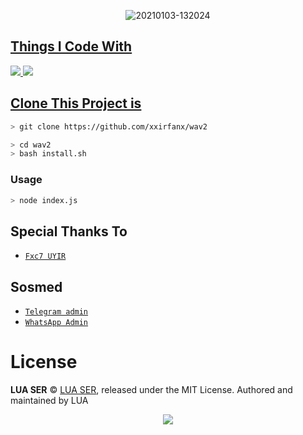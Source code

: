 <p align="center">
<img src=https://i.ibb.co/6t2NNmD/dnsnew.jpg" alt="20210103-132024" border="0">
</p>
<p align="center">
<a href="https://github.com/xxirfanx">
</p>

  
## Things I Code With
<p>
    <img
        src="https://img.shields.io/badge/node.js%20-%2343853D.svg?&style=for-the-badge&logo=node.js&logoColor=white" />
    <img
        src="https://img.shields.io/badge/javascript%20-%23323330.svg?&style=for-the-badge&logo=javascript&logoColor=%23F7DF1E" />



## Clone This Project is

```bash
> git clone https://github.com/xxirfanx/wav2
```

```bash
> cd wav2
> bash install.sh
```

### Usage
```bash
> node index.js
```


## Special Thanks To
* [`Fxc7 UYIR`](https://github.com/Fxc7)

## Sosmed
* [`Telegram admin`](https://t.me/LAU_BRO)
* [`WhatsApp Admin`](http://wa.me/15749993995)

# License

**LUA SER** © [LUA SER](https://github.com/xxirfanx), released under the MIT License. Authored and maintained by LUA

<p align="center">
  <a href="https://app.fossa.com/api/projects/git%2Bgithub.com%2Fxxirfanx%2Fwav2.svg?type=badge_large"><img src="https://app.fossa.com/api/projects/git%2Bgithub.com%2Fxxirfanx%2Fwav2.svg?type=large" />
</p>
